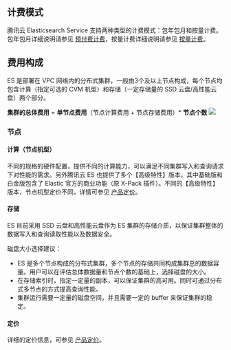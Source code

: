 ## 计费模式
腾讯云 Elasticsearch Service 支持两种类型的计费模式：包年包月和按量计费。
包年包月详细说明请参见 [预付费计费](https://cloud.tencent.com/document/product/555/9618)，按量计费详细说明请参见 [按量计费](https://cloud.tencent.com/document/product/555/9617)。

## 费用构成
ES 是部署在 VPC 网络内的分布式集群，一般由3个及以上节点构成，每个节点均包含计算（指定可选的 CVM 机型）和存储（一定存储量的 SSD 云盘/高性能云盘）两个部分。

**集群的总体费用** = **单节点费用**（节点计算费用 + 节点存储费用）\* **节点个数**
![](https://main.qcloudimg.com/raw/29b6c95ddfdcd9c5bec35b0443eee0d2.png)

### 节点

#### 计算（节点机型）
不同的规格的硬件配置，提供不同的计算能力，可以满足不同集群写入和查询请求下对性能的需求。另外腾讯云 ES 也提供了多个【高级特性】版本，其中基础版和白金版包含了 Elastic 官方的商业功能（原 X-Pack 插件）。不同的【高级特性】版本，节点机型定价不同，详情可参见  [产品定价](https://cloud.tencent.com/document/product/845/18376)。

#### 存储
ES 目前采用 SSD 云盘和高性能云盘作为 ES 集群的存储介质，以保证集群整体的数据写入和查询读取性能以及数据安全。

磁盘大小选择建议：
- ES 是多个节点构成的分布式集群，多个节点的存储共同构成集群总的数据容量。用户可以在评估总体数据量和节点个数的基础上，选择磁盘的大小。 
- 在存储索引时，指定一定量的副本，可以保证集群的高可用。同时可通过分布式多节点的方式提高查询性能。
- 集群运行需要一定量的磁盘空间，并且需要一定的 buffer 来保证集群的稳定。

#### 定价
详细的定价信息，可参见 [产品定价](https://cloud.tencent.com/document/product/845/18376)。
